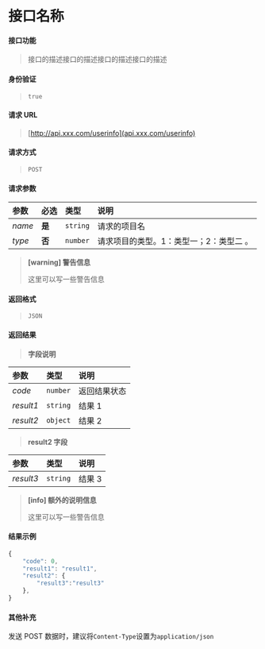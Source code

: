 # 接口名称

#### 接口功能

> 接口的描述接口的描述接口的描述接口的描述

#### 身份验证

> `true`

#### 请求 URL

> [http://api.xxx.com/userinfo](api.xxx.com/userinfo)

#### 请求方式

> `POST`

#### 请求参数

| 参数   | 必选   | 类型     | 说明                                    |
| :----- | :----- | :------- | :-------------------------------------- |
| _name_ | **是** | `string` | 请求的项目名                            |
| _type_ | **否** | `number` | 请求项目的类型。1：类型一；2：类型二 。 |

> **[warning] 警告信息**
>
> 这里可以写一些警告信息

#### 返回格式

> `JSON`

#### 返回结果

> **字段说明**

| 参数      | 类型     | 说明         |
| :-------- | :------- | :----------- |
| _code_    | `number` | 返回结果状态 |
| _result1_ | `string` | 结果 1       |
| _result2_ | `object` | 结果 2       |

> **result2 字段**

| 参数      | 类型     | 说明   |
| :-------- | :------- | :----- |
| _result3_ | `string` | 结果 3 |

> **[info] 额外的说明信息**
>
> 这里可以写一些警告信息

#### 结果示例

```javascript
{
    "code": 0,
    "result1": "result1",
    "result2": {
        "result3":"result3"
    },
}
```

#### 其他补充

发送 POST 数据时，建议将`Content-Type`设置为`application/json`
